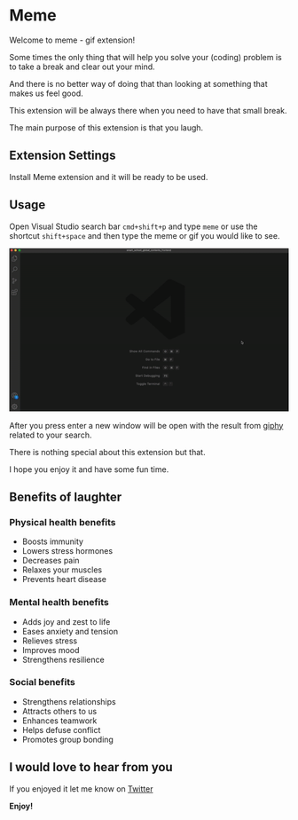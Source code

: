 # Meme

Welcome to meme - gif extension!

Some times the only thing that will help you solve your (coding) problem is to take a break and clear out your mind.

And there is no better way of doing that than looking at something that makes us feel good.

This extension will be always there when you need to have that small break.

The main purpose of this extension is that you laugh.

## Extension Settings

Install Meme extension and it will be ready to be used.

## Usage

Open Visual Studio search bar `cmd+shift+p` and type `meme` or use the shortcut `shift+space` and then type the meme or gif you would like to see.

<div align="center">
  
![Alt Text](https://raw.githubusercontent.com/maxrpark/meme_vs_code_extension/main/image/demo.gif)
  
</div>

After you press enter a new window will be open with the result from [giphy](https://giphy.com/) related to your search.

There is nothing special about this extension but that.

I hope you enjoy it and have some fun time.

## Benefits of laughter

### Physical health benefits

- Boosts immunity
- Lowers stress hormones
- Decreases pain
- Relaxes your muscles
- Prevents heart disease

### Mental health benefits

- Adds joy and zest to life
- Eases anxiety and tension
- Relieves stress
- Improves mood
- Strengthens resilience

### Social benefits

- Strengthens relationships
- Attracts others to us
- Enhances teamwork
- Helps defuse conflict
- Promotes group bonding

## I would love to hear from you

If you enjoyed it let me know on [Twitter](https://twitter.com/MaxCodeJourney)

**Enjoy!**
